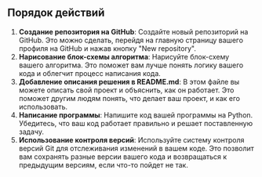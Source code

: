 ## Порядок действий
1. **Создание репозитория на GitHub**: Создайте новый репозиторий на GitHub. Это можно сделать, перейдя на главную страницу вашего профиля на GitHub и нажав кнопку "New repository".
2. **Нарисование блок-схемы алгоритма**: Нарисуйте блок-схему вашего алгоритма. Это поможет вам лучше понять логику вашего кода и облегчит процесс написания кода.
3. **Добавление описания решения в README.md**: В этом файле вы можете описать свой проект и объяснить, как он работает. Это поможет другим людям понять, что делает ваш проект, и как его использовать.
4. **Написание программы**: Напишите код вашей программы на Python. Убедитесь, что ваш код работает правильно и решает поставленную задачу.
5. **Использование контроля версий**: Используйте систему контроля версий Git для отслеживания изменений в вашем коде. Это позволит вам сохранять разные версии вашего кода и возвращаться к предыдущим версиям, если что-то пойдет не так.
